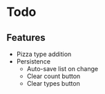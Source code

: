 # Todo

## Features
- Pizza type addition
- Persistence
  - Auto-save list on change
  - Clear count button
  - Clear types button